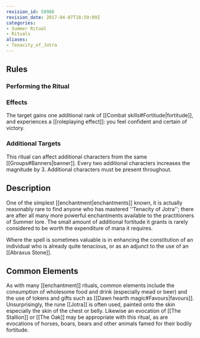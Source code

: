 ```yaml
---
revision_id: 50986
revision_date: 2017-04-07T18:59:09Z
categories:
- Summer Ritual
- Rituals
aliases:
- Tenacity_of_Jotra
---
```


## Rules

### Performing the Ritual
 

 

### Effects
The target gains one additional rank of [[Combat skills#Fortitude|fortitude]], and experiences a [[roleplaying effect]]: you feel confident and certain of victory.



### Additional Targets
This ritual can affect additional characters from the same [[Groups#Banners|banner]]. Every two additional characters increases the magnitude by 3. Additional characters must be present throughout.

## Description

One of the simplest [[enchantment|enchantments]] known, it is actually reasonably rare to find anyone who has mastered ''Tenacity of Jotra''; there are after all many more powerful enchantments available to the practitioners of Summer lore. The small amount of additional fortitude it grants is rarely considered to be worth the expenditure of mana it requires.

Where the spell is sometimes valuable is in enhancing the constitution of an individual who is already quite tenacious, or as an adjunct to the use of an [[Abraxus Stone]].

## Common Elements
As with many [[enchantment]] rituals, common elements include the consumption of wholesome food and drink (especially mead or beer) and the use of tokens and gifts such as [[Dawn hearth magic#Favours|favours]]. Unsurprisingly, the rune [[Jotra]] is often used, painted onto the skin especially the skin of the chest or belly. Likewise an evocation of [[The Stallion]] or [[The Oak]] may be appropriate with this ritual, as are evocations of horses, boars, bears and other animals famed for their bodily fortitude.


